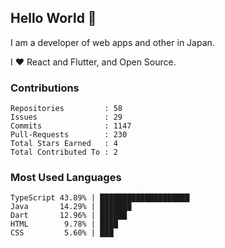 ## Hello World 👋

I am a developer of web apps and other in Japan.

I ❤️ React and Flutter, and Open Source.

### Contributions

<!-- contributions start -->

    Repositories         : 58
    Issues               : 29
    Commits              : 1147
    Pull-Requests        : 230
    Total Stars Earned   : 4
    Total Contributed To : 2

<!-- contributions end -->

### Most Used Languages

<!-- most-used-languages start -->

    TypeScript 43.89% | ████████████████████
    Java       14.29% | ███████
    Dart       12.96% | ██████
    HTML        9.78% | ████
    CSS         5.60% | ███

<!-- most-used-languages end -->
